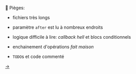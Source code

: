 <div style="height:200px">&nbsp;</div>

🐍 Pièges:

- fichiers très longs

- paramètre `after` est lu à nombreux endroits

- logique difficile à lire: _callback hell_ et blocs conditionnels

- enchainement d'opérations _fait maison_

- `TODO`s et code commenté

[→](09-prevenir-régressions.md)
